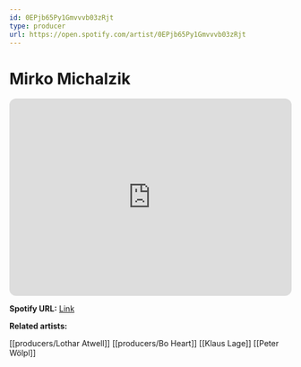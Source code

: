 ```yaml
---
id: 0EPjb65Py1Gmvvvb03zRjt
type: producer
url: https://open.spotify.com/artist/0EPjb65Py1Gmvvvb03zRjt
---
```

# Mirko Michalzik

<iframe style="border-radius:12px" src="https://open.spotify.com/embed/artist/0EPjb65Py1Gmvvvb03zRjt" width="100%" height="352" frameBorder="0" allowfullscreen="" allow="autoplay; clipboard-write; encrypted-media; fullscreen; picture-in-picture" loading="lazy"></iframe>

**Spotify URL:** [Link](https://open.spotify.com/artist/0EPjb65Py1Gmvvvb03zRjt)

**Related artists:**

[[producers/Lothar Atwell]]
[[producers/Bo Heart]]
[[Klaus Lage]]
[[Peter Wölpl]]
